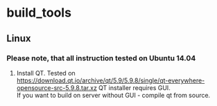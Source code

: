 # build_tools

## Linux

### Please note, that all instruction tested on Ubuntu 14.04

1. Install QT. Tested on https://download.qt.io/archive/qt/5.9/5.9.8/single/qt-everywhere-opensource-src-5.9.8.tar.xz
QT installer requires GUI.  
If you want to build on server without GUI - compile qt from source.
